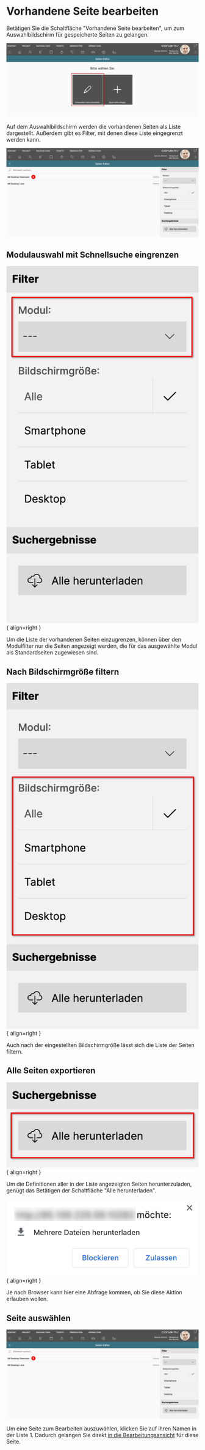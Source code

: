 # Vorhandene Seite bearbeiten

Betätigen Sie die Schaltfläche "Vorhandene Seite bearbeiten", um zum Auswahlbildschirm für gespeicherte Seiten zu gelangen.

![Vorhandene Seite bearbeiten Start](./seite-auswaehlen-start.png)

Auf dem Auswahlbildschirm werden die vorhandenen Seiten als Liste dargestellt. Außerdem gibt es Filter, mit denen diese Liste eingegrenzt werden kann.

![Seite auswählen](./seite-auswaehlen.png)

## Modulauswahl mit Schnellsuche eingrenzen

![Modulauswahl](./modulauswahl.png#small){ align=right }

Um die Liste der vorhandenen Seiten einzugrenzen, können über den Modulfilter nur die Seiten angezeigt werden, die für das ausgewählte Modul als Standardseiten zugewiesen sind.

<div class="clear"></div>

## Nach Bildschirmgröße filtern

![Bildschirmgröße](./bildschirmgroesse.png#small){ align=right }

Auch nach der eingestellten Bildschirmgröße lässt sich die Liste der Seiten filtern.

<div class="clear"></div>

## Alle Seiten exportieren

![Alle herunterladen](./alle-herunterladen.png#small){ align=right }

Um die Definitionen aller in der Liste angezeigten Seiten herunterzuladen, genügt das Betätigen der Schaltfläche "Alle herunterladen".

<div class="clear"></div>

![Abfrage Download](./nachfrage-download.png#small){ align=right }

Je nach Browser kann hier eine Abfrage kommen, ob Sie diese Aktion erlauben wollen.

<div class="clear"></div>

## Seite auswählen

![Alle herunterladen](./seite-auswaehlen.png)

Um eine Seite zum Bearbeiten auszuwählen, klicken Sie auf ihren Namen in der Liste <span class="number">1</span>. Dadurch gelangen Sie direkt [in die Bearbeitungsansicht](../seite-bearbeiten/index.md) für diese Seite.
